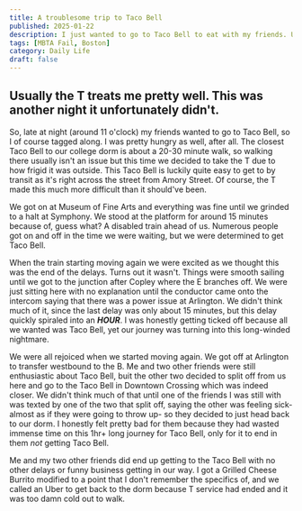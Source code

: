 ```yaml
---
title: A troublesome trip to Taco Bell
published: 2025-01-22
description: I just wanted to go to Taco Bell to eat with my friends. Unfortunately, the T worked its magic and made that not so easy.
tags: [MBTA Fail, Boston]
category: Daily Life
draft: false
---
```


## Usually the T treats me pretty well. This was another night it unfortunately didn't.

So, late at night (around 11 o'clock) my friends wanted to go to Taco Bell, so I of course tagged along. I was pretty hungry as well, after all. The closest Taco Bell to our college dorm is about a 20-30 minute walk, so walking there usually isn't an issue but this time we decided to take the T due to how frigid it was outside. This Taco Bell is luckily quite easy to get to by transit as it's right across the street from Amory Street. Of course, the T made this much more difficult than it should've been.

We got on at Museum of Fine Arts and everything was fine until we grinded to a halt at Symphony. We stood at the platform for around 15 minutes because of, guess what? A disabled train ahead of us. Numerous people got on and off in the time we were waiting, but we were determined to get Taco Bell.

When the train starting moving again we were excited as we thought this was the end of the delays. Turns out it wasn't. Things were smooth sailing until we got to the junction after Copley where the E branches off. We were just sitting here with no explanation until the conductor came onto the intercom saying that there was a power issue at Arlington. We didn't think much of it, since the last delay was only about 15 minutes, but this delay quickly spiraled into an ***HOUR***. I was honestly getting ticked off because all we wanted was Taco Bell, yet our journey was turning into this long-winded nightmare.

We were all rejoiced when we started moving again. We got off at Arlington to transfer westbound to the B. Me and two other friends were still enthusiastic about Taco Bell, buit the other two decided to split off from us here and go to the Taco Bell in Downtown Crossing which was indeed closer. We didn't think much of that until one of the friends I was still with was texted by one of the two that split off, saying the other was feeling sick- almost as if they were going to throw up- so they decided to just head back to our dorm. I honestly felt pretty bad for them because they had wasted immense time on this 1hr+ long journey for Taco Bell, only for it to end in them *not* getting Taco Bell.

Me and my two other friends did end up getting to the Taco Bell with no other delays or funny business getting in our way. I got a Grilled Cheese Burrito modified to a point that I don't remember the specifics of, and we called an Uber to get back to the dorm because T service had ended and it was too damn cold out to walk.